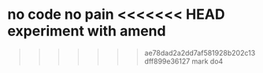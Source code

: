 no code no pain
<<<<<<< HEAD
experiment with amend
=======
>>>>>>> ae78dad2a2dd7af581928b202c13dff899e36127
mark
do4
